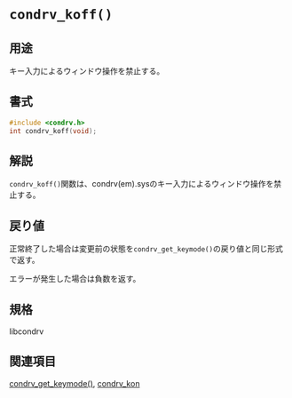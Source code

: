 # `condrv_koff()`

## 用途
キー入力によるウィンドウ操作を禁止する。

## 書式
```c
#include <condrv.h>
int condrv_koff(void);
```

## 解説
`condrv_koff()`関数は、condrv(em).sysのキー入力によるウィンドウ操作を禁止する。

## 戻り値
正常終了した場合は変更前の状態を`condrv_get_keymode()`の戻り値と同じ形式で返す。

エラーが発生した場合は負数を返す。

## 規格
libcondrv

## 関連項目
[condrv_get_keymode()](get_keymode.md), [condrv_kon](kon.md)
